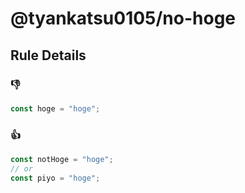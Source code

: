# @tyankatsu0105/no-hoge

## Rule Details

### 👎

```js
const hoge = "hoge";
```

### 👍

```js
const notHoge = "hoge";
// or
const piyo = "hoge";
```
